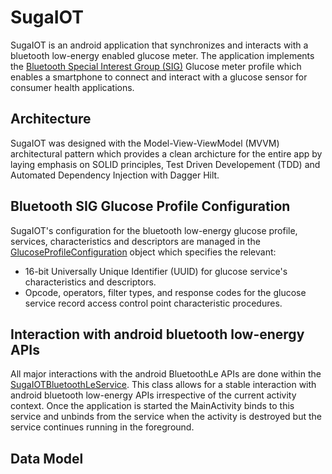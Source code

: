 # SugaIOT
SugaIOT is an android application that synchronizes and interacts with a bluetooth low-energy enabled glucose meter. The application implements the 
[Bluetooth Special Interest Group (SIG)](https://www.bluetooth.com/) Glucose meter profile which enables a smartphone to connect and interact with a glucose sensor for consumer health applications. 

## Architecture 
SugaIOT was designed with the Model-View-ViewModel (MVVM) architectural pattern which provides a clean archicture for the entire app by laying emphasis on SOLID principles, 
Test Driven Developement (TDD) and Automated Dependency Injection with Dagger Hilt. 

## Bluetooth SIG Glucose Profile Configuration 
SugaIOT's configuration for the bluetooth low-energy glucose profile, services, characteristics and descriptors are managed in the [GlucoseProfileConfiguration](https://github.com/Pekwerike/SugaIOT/blob/master/app/src/main/java/com/example/sugaiot/GlucoseProfileConfiguration.kt) object which specifies the relevant:
- 16-bit Universally Unique Identifier (UUID) for glucose service's characteristics and descriptors.
- Opcode, operators, filter types, and response codes for the glucose service record access control point characteristic procedures. 

## Interaction with android bluetooth low-energy APIs 
All major interactions with the android BluetoothLe APIs are done within the [SugaIOTBluetoothLeService](https://github.com/Pekwerike/SugaIOT/blob/master/app/src/main/java/com/example/sugaiot/service/SugaIOTBluetoothLeService.kt). This class allows for a stable interaction with android bluetooth low-energy
APIs irrespective of the current activity context. Once the application is started the MainActivity binds to this service and unbinds from the service when the activity is destroyed 
but the service continues running in the foreground. 

## Data Model 



